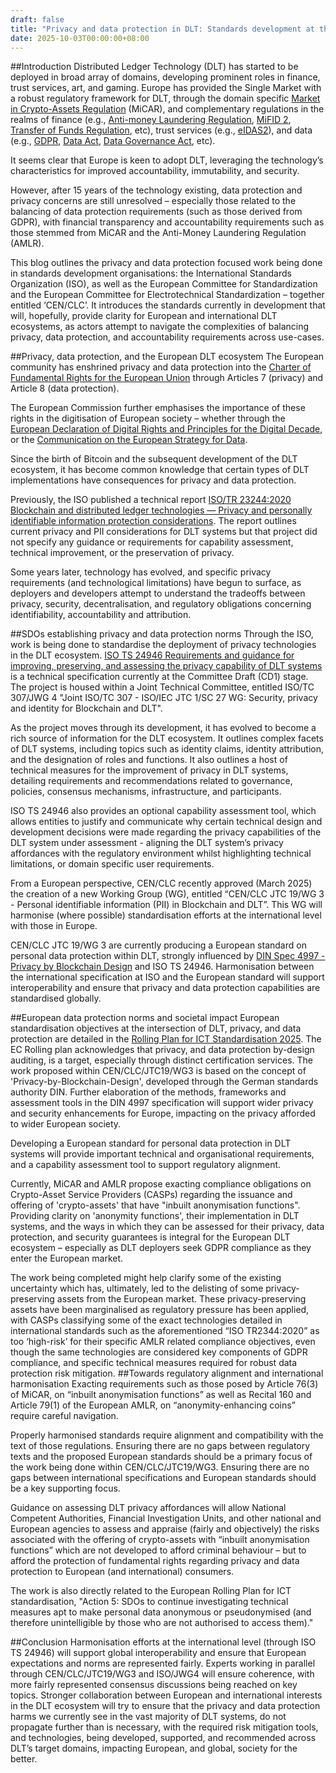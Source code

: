 ```yaml
---
draft: false
title: "Privacy and data protection in DLT: Standards development at the ISO and CEN/CLC"
date: 2025-10-03T00:00:00+08:00
---
```


##Introduction
Distributed Ledger Technology (DLT) has started to be deployed in broad array of domains, developing prominent roles in finance, trust services, art, and gaming. Europe has provided the Single Market with a robust regulatory framework for DLT, through the domain specific [Market in Crypto-Assets Regulation](https://eur-lex.europa.eu/eli/reg/2023/1114/oj) (MiCAR), and complementary regulations in the realms of finance (e.g., [Anti-money Laundering Regulation](https://eur-lex.europa.eu/eli/reg/2024/1624/oj), [MiFID 2](https://eur-lex.europa.eu/eli/dir/2014/65/oj), [Transfer of Funds Regulation](https://eur-lex.europa.eu/eli/reg/2023/1113/oj), etc), trust services (e.g., [eIDAS2](https://eur-lex.europa.eu/eli/reg/2024/1183/oj)), and data (e.g., [GDPR](https://eur-lex.europa.eu/eli/reg/2016/679/oj), [Data Act](https://eur-lex.europa.eu/eli/reg/2023/2854/oj), [Data Governance Act](https://eur-lex.europa.eu/eli/reg/2022/868/oj), etc). 

It seems clear that Europe is keen to adopt DLT, leveraging the technology’s characteristics for improved accountability, immutability, and security. 

However, after 15 years of the technology existing, data protection and privacy concerns are still unresolved – especially those related to the balancing of data protection requirements (such as those derived from GDPR), with financial transparency and accountability requirements such as those stemmed from MiCAR and the Anti-Money Laundering Regulation (AMLR).

This blog outlines the privacy and data protection focused work being done in standards development organisations: the International Standards Organization (ISO), as well as the European Committee for Standardization and the European Committee for Electrotechnical Standardization – together entitled ‘CEN/CLC’. It introduces the standards currently in development that will, hopefully, provide clarity for European and international DLT ecosystems, as actors attempt to navigate the complexities of balancing privacy, data protection, and accountability requirements across use-cases.

##Privacy, data protection, and the European DLT ecosystem
The European community has enshrined privacy and data protection into the [Charter of Fundamental Rights for the European Union](https://eur-lex.europa.eu/eli/treaty/char_2012/oj) through Articles 7 (privacy) and Article 8 (data protection). 

The European Commission further emphasises the importance of these rights in the digitisation of European society – whether through the [European Declaration of Digital Rights and Principles for the Digital Decade](https://eur-lex.europa.eu/legal-content/EN/TXT/?uri=OJ:JOC_2023_023_R_0001), or the [Communication on the European Strategy for Data](https://eur-lex.europa.eu/legal-content/EN/TXT/?uri=CELEX:52020DC0066).

Since the birth of Bitcoin and the subsequent development of the DLT ecosystem, it has become common knowledge that certain types of DLT implementations have consequences for privacy and data protection. 

Previously, the ISO published a technical report [ISO/TR 23244:2020 Blockchain and distributed ledger technologies — Privacy and personally identifiable information protection considerations](https://www.iso.org/standard/75061.html). The report outlines current privacy and PII considerations for DLT systems but that project did not specify any guidance or requirements for capability assessment, technical improvement, or the preservation of privacy.

Some years later, technology has evolved, and specific privacy requirements (and technological limitations) have begun to surface, as deployers and developers attempt to understand the tradeoffs between privacy, security, decentralisation, and regulatory obligations concerning identifiability, accountability and attribution. 

##SDOs establishing privacy and data protection norms
Through the ISO, work is being done to standardise the deployment of privacy technologies in the DLT ecosystem. [ISO TS 24946 Requirements and guidance for improving, preserving, and assessing the privacy capability of DLT systems](https://www.iso.org/standard/88614.html) is a technical specification currently at the Committee Draft (CD1) stage. The project is housed within a Joint Technical Committee, entitled ISO/TC 307/JWG 4 "Joint ISO/TC 307 - ISO/IEC JTC 1/SC 27 WG: Security, privacy and identity for Blockchain and DLT". 

As the project moves through its development, it has evolved to become a rich source of information for the DLT ecosystem. It outlines complex facets of DLT systems, including topics such as identity claims, identity attribution, and the designation of roles and functions. It also outlines a host of technical measures for the improvement of privacy in DLT systems, detailing requirements and recommendations related to governance, policies, consensus mechanisms, infrastructure, and participants. 

ISO TS 24946 also provides an optional capability assessment tool, which allows entities to justify and communicate why certain technical design and development decisions were made regarding the privacy capabilities of the DLT system under assessment - aligning the DLT system’s privacy affordances with the regulatory environment whilst highlighting technical limitations, or domain specific user requirements. 

From a European perspective, CEN/CLC recently approved (March 2025) the creation of a new Working Group (WG), entitled “CEN/CLC JTC 19/WG 3 - Personal identifiable information (PII) in Blockchain and DLT”. This WG will harmonise (where possible) standardisation efforts at the international level with those in Europe. 

CEN/CLC JTC 19/WG 3 are currently producing a European standard on personal data protection within DLT, strongly influenced by [DIN Spec 4997 - Privacy by Blockchain Design](https://webstore.ansi.org/standards/din/dinspec49972020) and ISO TS 24946. Harmonisation between the international specification at ISO and the European standard will support interoperability and ensure that privacy and data protection capabilities are standardised globally.

##European data protection norms and societal impact
European standardisation objectives at the intersection of DLT, privacy, and data protection are detailed in the [Rolling Plan for ICT Standardisation 2025](https://interoperable-europe.ec.europa.eu/collection/rolling-plan-ict-standardisation/rolling-plan-2025). The EC Rolling plan acknowledges that privacy, and data protection by-design auditing, is a target, especially through distinct certification services. The work proposed within CEN/CLC/JTC19/WG3 is based on the concept of 'Privacy-by-Blockchain-Design', developed through the German standards authority DIN. Further elaboration of the methods, frameworks and assessment tools in the DIN 4997 specification will support wider privacy and security enhancements for Europe, impacting on the privacy afforded to wider European society. 

Developing a European standard for personal data protection in DLT systems will provide important technical and organisational requirements, and a capability assessment tool to support regulatory alignment. 

Currently, MiCAR and AMLR propose exacting compliance obligations on Crypto-Asset Service Providers (CASPs) regarding the issuance and offering of 'crypto-assets' that have "inbuilt anonymisation functions". Providing clarity on 'anonymity functions', their implementation in DLT systems, and the ways in which they can be assessed for their privacy, data protection, and security guarantees is integral for the European DLT ecosystem – especially as DLT deployers seek GDPR compliance as they enter the European market.

The work being completed might help clarify some of the existing uncertainty which has, ultimately, led to the delisting of some privacy-preserving assets from the European market. These privacy-preserving assets have been marginalised as regulatory pressure has been applied, with CASPs classifying some of the exact technologies detailed in international standards such as the aforementioned “ISO TR2344:2020” as too ‘high-risk’ for their specific AMLR related compliance objectives, even though the same technologies are considered key components of GDPR compliance, and specific technical measures required for robust data protection risk mitigation. 
##Towards regulatory alignment and international harmonisation
Exacting requirements such as those posed by Article 76(3) of MiCAR, on “inbuilt anonymisation functions” as well as Recital 160 and Article 79(1) of the European AMLR, on “anonymity-enhancing coins” require careful navigation. 

Properly harmonised standards require alignment and compatibility with the text of those regulations. Ensuring there are no gaps between regulatory texts and the proposed European standards should be a primary focus of the work being done within CEN/CLC/JTC19/WG3. Ensuring there are no gaps between international specifications and European standards should be a key supporting focus.

Guidance on assessing DLT privacy affordances will allow National Competent Authorities, Financial Investigation Units, and other national and European agencies to  assess and appraise (fairly and objectively) the risks associated with the offering of crypto-assets with “inbuilt anonymisation functions” which are not developed to afford criminal behaviour – but to afford the protection of fundamental rights regarding privacy and data protection to European (and international) consumers. 

The work is also directly related to the European Rolling Plan for ICT standardisation, "Action 5: SDOs to continue investigating technical measures apt to make personal data anonymous or pseudonymised (and therefore unintelligible by those who are not authorised to access them)."

##Conclusion
Harmonisation efforts at the international level (through ISO TS 24946) will support global interoperability and ensure that European expectations and norms are represented fairly. Experts working in parallel through CEN/CLC/JTC19/WG3 and ISO/JWG4 will ensure coherence, with more fairly represented consensus discussions being reached on key topics. Stronger collaboration between European and international interests in the DLT ecosystem will try to ensure that the privacy and data protection harms we currently see in the vast majority of DLT systems, do not propagate further than is necessary, with the required risk mitigation tools, and technologies, being developed, supported, and recommended across DLT’s target domains, impacting European, and global, society for the better.
